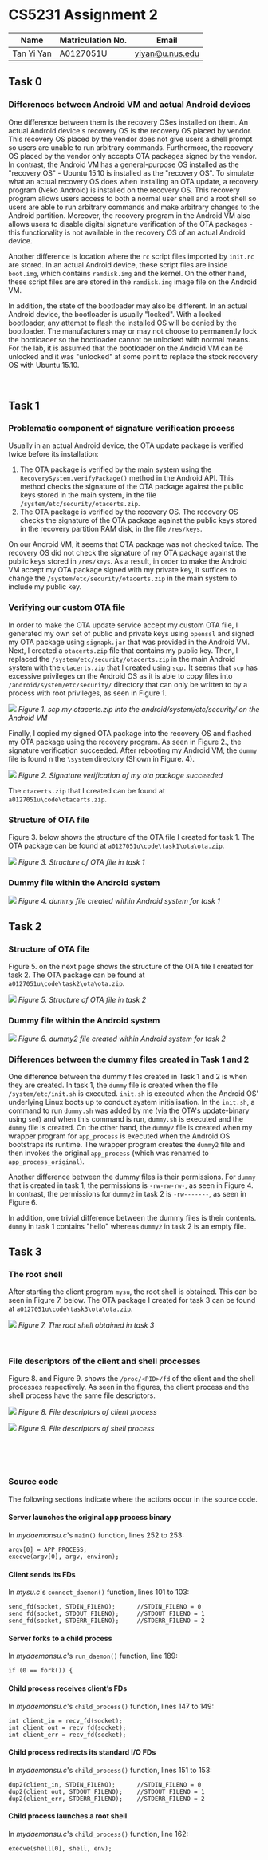 # CS5231 Assignment 2

| Name        | Matriculation No.| Email  |
| ------------- |-------------| -----|
| Tan Yi Yan      | A0127051U | yiyan@u.nus.edu |

## Task 0
### Differences between Android VM and actual Android devices
One difference between them is the recovery OSes installed on them. An actual Android device's recovery OS is the recovery OS placed by vendor. This recovery OS placed by the vendor does not give users a shell prompt so users are unable to run arbitrary commands. Furthermore, the recovery OS placed by the vendor only accepts OTA packages signed by the vendor. In contrast, the Android VM has a general-purpose OS installed as the "recovery OS" - Ubuntu 15.10 is installed as the "recovery OS". To simulate what an actual recovery OS does when installing an OTA update, a recovery program (Neko Android) is installed on the recovery OS. This recovery program allows users access to both a normal user shell and a root shell so users are able to run arbitrary commands and make arbitrary changes to the Android partition. Moreover, the recovery program in the Android VM also allows users to disable digital signature verification of the OTA packages - this functionality is not available in the recovery OS of an actual Android device.

Another difference is location where the `rc` script files imported by `init.rc` are stored. In an actual Android device, these script files are inside `boot.img`, which contains `ramdisk.img` and the kernel. On the other hand, these script files are are stored in the `ramdisk.img` image file on the Android VM.

In addition, the state of the bootloader may also be different. In an actual Android device, the bootloader is usually "locked". With a locked bootloader, any attempt to flash the installed OS will be denied by the bootloader. The manufacturers may or may not choose to permanently lock the bootloader so the bootloader cannot be unlocked with normal means. For the lab, it is assumed that the bootloader on the Android VM can be unlocked and it was "unlocked" at some point to replace the stock recovery OS with Ubuntu 15.10.

<br>

## Task 1

### Problematic component of signature verification process

Usually in an actual Android device, the OTA update package is verified twice before its installation:
1. The OTA package is verified by the main system using the `RecoverySystem.verifyPackage()` method in the Android API. This method checks the signature of the OTA package against the public keys stored in the main system, in the file `/system/etc/security/otacerts.zip`.
2. The OTA package is verified by the recovery OS. The recovery OS checks the signature of the OTA package against the public keys stored in the recovery partition RAM disk, in the file `/res/keys`.

On our Android VM, it seems that OTA package was not checked twice. The recovery OS did not check the signature of my OTA package against the public keys stored in `/res/keys`. As a result, in order to make the Android VM accept my OTA package signed with my private key, it suffices to change the `/system/etc/security/otacerts.zip` in the main system to include my public key.

### Verifying our custom OTA file

In order to make the OTA update service accept my custom OTA file, I generated my own set of public and private keys using `openssl` and signed my OTA package using `signapk.jar` that was provided in the Android VM. Next, I created a `otacerts.zip` file that contains my public key. Then, I replaced the `/system/etc/security/otacerts.zip` in the main Android system with the `otacerts.zip` that I created using `scp.` It seems that `scp` has excessive privileges on the Android OS as it is able to copy files into `/android/system/etc/security/` directory that can only be written to by a process with root privileges, as seen in Figure 1.

![](task1.2_scp_otacerts.png)
*Figure 1. scp my otacerts.zip into the android/system/etc/security/ on the Android VM*

Finally, I copied my signed OTA package into the recovery OS and flashed my OTA package using the recovery program. As seen in Figure 2., the signature verification succeeded. After rebooting my Android VM, the `dummy` file is found n the `\system` directory (Shown in Figure. 4).

![](task1.2_signature_verified.png)
*Figure 2. Signature verification of my ota package succeeded*

The `otacerts.zip` that I created can be found at `a0127051u\code\otacerts.zip`.

### Structure of OTA file
Figure 3. below shows the structure of the OTA file I created for task 1. The OTA package can be found at `a0127051u\code\task1\ota\ota.zip`.

![](task1.3_ota_file_structure.png)
*Figure 3. Structure of OTA file in task 1*

### Dummy file within the Android system

![](task1.4_dummy_file.png)
*Figure 4. dummy file created within Android system for task 1*

## Task 2

### Structure of OTA file
Figure 5. on the next page shows the structure of the OTA file I created for task 2. The OTA package can be found at `a0127051u\code\task2\ota\ota.zip`.

![](task2.1_ota_file_structure.png)
*Figure 5. Structure of OTA file in task 2*

### Dummy file within the Android system

![](task2.2_dummy2_file.png)
*Figure 6. dummy2 file created within Android system for task 2*

### Differences between the dummy files created in Task 1 and 2

One difference between the dummy files created in Task 1 and 2 is when they are created. In task 1, the `dummy` file is created when the file `/system/etc/init.sh` is executed. `init.sh` is executed when the Android OS' underlying Linux boots up to conduct system initialisation. In the `init.sh`, a command to run `dummy.sh` was added by me (via the OTA's update-binary using `sed`) and when this command is run, `dummy.sh` is executed and the `dummy` file is created. On the other hand, the `dummy2` file is created when my wrapper program for `app_process` is executed when the Android OS bootstraps its runtime. The wrapper program creates the `dummy2` file and then invokes the original `app_process` (which was renamed to `app_process_original`).

Another difference between the dummy files is their permissions. For `dummy` that is created in task 1, the permissions is `-rw-rw-rw-`, as seen in Figure 4. In contrast, the permissions for `dummy2` in task 2 is `-rw-------`, as seen in Figure 6.

In addition, one trivial difference between the dummy files is their contents. `dummy` in task 1 contains "hello" whereas `dummy2` in task 2 is an empty file.

## Task 3

### The root shell

After starting the client program `mysu`, the root shell is obtained. This can be seen in Figure 7. below. The OTA package I created for task 3 can be found at `a0127051u\code\task3\ota\ota.zip`.

![](task3.1_root_shell.png)
*Figure 7. The root shell obtained in task 3*

<br>

### File descriptors of the client and shell processes

Figure 8. and Figure 9. shows the `/proc/<PID>/fd` of the client and the shell processes respectively. As seen in the figures, the client process and the shell process have the same file descriptors.  

![](task3.2_client_fd.png)
*Figure 8. File descriptors of client process*

![](task3.2_shell_fd.png)
*Figure 9. File descriptors of shell process*

<br>
<br>
<br>

### Source code

The following sections indicate where the actions occur in the source code.

#### Server launches the original app process binary
In *mydaemonsu.c*'s `main()` function, lines 252 to 253:
```
argv[0] = APP_PROCESS;
execve(argv[0], argv, environ);
```

#### Client sends its FDs
In *mysu.c*'s `connect_daemon()` function, lines 101 to 103:
```
send_fd(socket, STDIN_FILENO);      //STDIN_FILENO = 0
send_fd(socket, STDOUT_FILENO);     //STDOUT_FILENO = 1
send_fd(socket, STDERR_FILENO);     //STDERR_FILENO = 2
```

#### Server forks to a child process
In *mydaemonsu.c*'s `run_daemon()` function, line 189:
```
if (0 == fork()) {
```

#### Child process receives client’s FDs
In *mydaemonsu.c*'s `child_process()` function, lines 147 to 149:
```
int client_in = recv_fd(socket);
int client_out = recv_fd(socket);
int client_err = recv_fd(socket);
```

#### Child process redirects its standard I/O FDs
In *mydaemonsu.c*'s `child_process()` function, lines 151 to 153:
```
dup2(client_in, STDIN_FILENO);      //STDIN_FILENO = 0
dup2(client_out, STDOUT_FILENO);    //STDOUT_FILENO = 1
dup2(client_err, STDERR_FILENO);    //STDERR_FILENO = 2
```

#### Child process launches a root shell
In *mydaemonsu.c*'s `child_process()` function, line 162:
```
execve(shell[0], shell, env);
```

